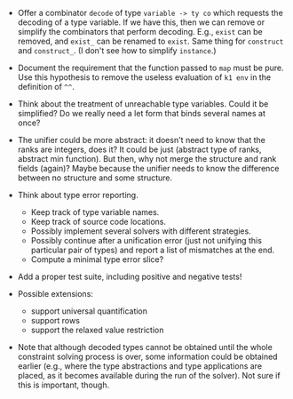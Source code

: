 * Offer a combinator `decode` of type `variable -> ty co` which requests
  the decoding of a type variable. If we have this, then we can remove
  or simplify the combinators that perform decoding. E.g., `exist` can
  be removed, and `exist_` can be renamed to `exist`. Same thing for
  `construct` and `construct_`. (I don't see how to simplify `instance`.)

* Document the requirement that the function passed to `map` must be pure.
  Use this hypothesis to remove the useless evaluation of `k1 env` in the
  definition of `^^`.

* Think about the treatment of unreachable type variables. Could it
  be simplified? Do we really need a let form that binds several names at once?

* The unifier could be more abstract: it doesn't need to know that the ranks
  are integers, does it? It could be just (abstract type of ranks, abstract
  min function). But then, why not merge the structure and rank fields
  (again)? Maybe because the unifier needs to know the difference between no
  structure and some structure.

* Think about type error reporting.
  - Keep track of type variable names.
  - Keep track of source code locations.
  - Possibly implement several solvers with different strategies.
  - Possibly continue after a unification error (just not unifying this
    particular pair of types) and report a list of mismatches at the end.
  - Compute a minimal type error slice?

* Add a proper test suite, including positive and negative tests!

* Possible extensions:
  - support universal quantification
  - support rows
  - support the relaxed value restriction

* Note that although decoded types cannot be obtained until the whole constraint
  solving process is over, some information could be obtained earlier (e.g.,
  where the type abstractions and type applications are placed, as it becomes
  available during the run of the solver). Not sure if this is important, though.
